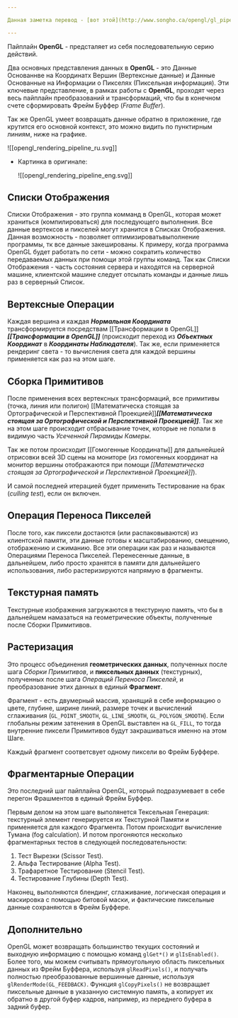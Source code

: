 ```yaml
---

Данная заметка перевод - [вот этой](http://www.songho.ca/opengl/gl_pipeline.html) статьи.

---
```


Пайплайн **OpenGL** - предсталяет из себя последовательную серию действий.

Два основных представления данных в **OpenGL** - это Данные Основаннве на Координатх Вершин (Вертексные данные) и Данные Основанные на Информации о Пикселях (Пиксельная информация). Эти ключевые представление, в рамках работы с **OpenGL**, проходят через весь пайплайн преобразований и трансформаций, что бы в конечном счете сформировать Фрейм Буффер (_Frame Buffer_).

Так же OpenGL умеет возвращать данные обратно в приложение, где крутится его основной контекст, это можно видить по пунктирным линиям, ниже на графике.

![[opengl_rendering_pipeline_ru.svg]]

- Картинка в оригинале:
    
    ![[opengl_rendering_pipeline_eng.svg]]
    
      
    

## Списки Отображения

Списки Отображения - это группа комманд в OpenGL, которая может храниться (компилироваться) для последующего выполнения. Все данные вертексов и пикселей могут хранится в Списках Отображения. Данная возможность - позволяет оптимизироватьвыполнение программы, тк все данные закешированы. К примеру, когда программа OpenGL будет работать по сети - можно сократить количество передаваемых данных при помощи этой группы команд. Так как Списки Отображения - часть состояния сервера и находятся на серверной машине, клиентской машине следует отсылать команды и данные лишь раз в серверный Список.

## Вертексные Операции

Каждая вершина и каждая _**Нормальная Координата**_ трансформируется посредствам [[Трансформации в OpenGL]]_**[[Трансформации в OpenGL]]**_ (происходит переход из _**Объектных Координат**_ в _**Координаты Наблюдателя**_). Так же, если применяется рендеринг света - то вычисления света для каждой вершины применяется как раз на этом шаге.

## Сборка Примитивов

После применения всех вертексных трансформаций, все примитивы (точка, линия или полигон) [[Математическа стоящая за Ортографической и Перспективной Проекцией]]_**[[Математическа стоящая за Ортографической и Перспективной Проекцией]]**_. Так же на этом шаге происходит отбрасывание точек, которые не попали в видимую часть _Усеченной Пирамиды Камеры_.

Так же потом происходит [[Гомогенные Координаты]] для дальнейшей отрисовки всей 3D сцены на мониторе (из гомогенных координат на монитор вершины отображаются при помощи _[[Математическа стоящая за Ортографической и Перспективной Проекцией]]_).

И самой последней итерацией будет применить Тестирование на брак (_culling test_), если он включен.

## Операция Переноса Пикселей

После того, как пиксели достаются (или распаковываются) из клиентской памяти, эти данные готовы к масштабированию, смещению, отображению и сжиманию. Все эти операции как раз и называются Операциями Переноса Пикселей. Перенесенные данные, в дальнейшем, либо просто хранятся в памяти для дальнейшего использования, либо растеризируются напрямую в фрагменты.

## Текстурная память

Текстурные изображения загружаются в текстурную память, что бы в дальнейшем намазаться на геометрические объекты, полученные после Сборки Примитивов.

## Растеризация

Это процесс объединения **геометрических данных**, полученных после шага _Сборки Примитивов_, и **пиксельных данных** (текстурных), полученных после шага _Операций Переноса Пикселей_, и преобразование этих данных в единый **Фрагмент**.

Фрагмент - есть двумерный массив, хранящий в себе информацию о цвете, глубине, ширине линий, размере точек и вычислений сглаживания (`GL_POINT_SMOOTH`, `GL_LINE_SMOOTH`, `GL_POLYGON_SMOOTH`). Если глобальны режим затенения в OpenGL выставлен на `GL_FILL`, то тогда внутренние пиксели Примитивов будут закрашиваться именно на этом Шаге.

Каждый фрагмент соответсвует одному пиксели во Фрейм Буффере.

## Фрагментарные Операции

Это последний шаг пайплайна OpenGL, который подразумевает в себе перегон Фрашментов в единый Фрейм Буффер.

Первым делом на этом шаге выполянется Тексельная Генерация: текстурный элемент генерируется их Текстурной Памяти и применяется для каждого Фрагмента. Потом происходит вычисление Тумана (fog calculation). И потом прогоняются несколько фрагментарных тестов в следующей последовательности:

1. Тест Вырезки (Scissor Test).
2. Альфа Тестирование (Alpha Test).
3. Трафаретное Тестирование (Stencil Test).
4. Тестирование Глубины (Depth Test).

Наконец, выполняются блендинг, сглаживание, логическая операция и маскировка с помощью битовой маски, и фактические пиксельные данные сохраняются в Фрейм Буффере.

## Дополнительно

OpenGL может возвращать большинство текущих состояний и выходную информацию с помощью команд `glGet*()` и `glIsEnabled()`. Более того, мы можем считывать прямоугольную область пиксельных данных из Фрейм Буффера, используя `glReadPixels()`, и получать полностью преобразованные вершинные данные, используя `glRenderMode(GL_FEEDBACK)`. Функция `glCopyPixels()` не возвращает пиксельные данные в указанную системную память, а копирует их обратно в другой буфер кадров, например, из переднего буфера в задний буфер.